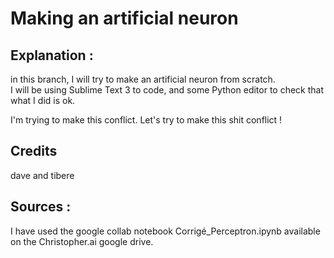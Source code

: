 # Making an artificial neuron

## Explanation : 
in this branch, I will try to make an artificial neuron from scratch.  
I will be using Sublime Text 3 to code, and some Python editor to check that what I did is ok. 


I'm trying to make this conflict. 
Let's try to make this shit conflict ! 

## Credits
dave and tibere

## Sources :
I have used the google collab notebook Corrigé_Perceptron.ipynb available on the Christopher.ai google drive. 
